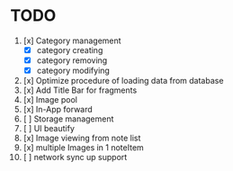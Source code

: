 # TODO

1. [x] Category management
   * [x] category creating
   * [x] category removing
   * [x] category modifying
2. [x] Optimize procedure of loading data from database
3. [x] Add Title Bar for fragments
4. [x] Image pool 
5. [x] In-App forward
6. [ ] Storage management
7. [ ] UI beautify
8. [x] Image viewing from note list
9. [x] multiple Images in 1 noteItem
10. [ ] network sync up support
